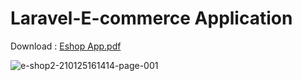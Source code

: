 # Laravel-E-commerce Application

Download :
[Eshop App.pdf](https://github.com/Jubair-Ahmed-Junjun/Laravel-E-commerce/files/6613629/Eshop.App.pdf)


![e-shop2-210125161414-page-001](https://user-images.githubusercontent.com/51238714/121127626-df562800-c84b-11eb-83ab-8c193d57fb07.jpg)
